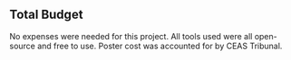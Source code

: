 ## Total Budget

No expenses were needed for this project. All tools used were all open-source and free to use. Poster cost was accounted for by CEAS Tribunal.
